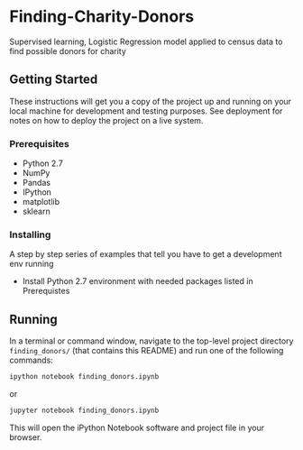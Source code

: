 # Finding-Charity-Donors
Supervised learning, Logistic Regression model applied to census data to find possible donors for charity

## Getting Started

These instructions will get you a copy of the project up and running on your local machine for development and testing purposes. See deployment for notes on how to deploy the project on a live system.

### Prerequisites

- Python 2.7
- NumPy
- Pandas
- IPython
- matplotlib
- sklearn


### Installing

A step by step series of examples that tell you have to get a development env running

- Install Python 2.7 environment with needed packages listed in Prerequistes

## Running

In a terminal or command window, navigate to the top-level project directory `finding_donors/` (that contains this README) and run one of the following commands:

```bash
ipython notebook finding_donors.ipynb
```  
or
```bash
jupyter notebook finding_donors.ipynb
```

This will open the iPython Notebook software and project file in your browser.
